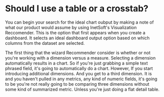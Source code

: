 # Should I use a table or a crosstab?

 You can begin your search for the ideal chart oubput by making a note of what our product would assume by using InetSoft's Visualization Reccomender. This is the option that first appears when you create a dashboard. It selects an ideal dashboard output option based on which columns from the dataset are selected. 
 
 The first thing that the wizard Recommender consider is whether or not you're working with a dimension versus a measure. Selecting a dimension automatically results in a chart. So if you're just grabbing a simple text phrased field, it's going to automatically do a chart. However, If you start introducing additional dimensions. And you get to a third dimension. It is and you haven't pulled in any metrics, any kind of numeric fields, it's going to be you're not really going to be comparing three dimensions without some kind of summarized metric. Unless you're just doing a flat detail table.
 
